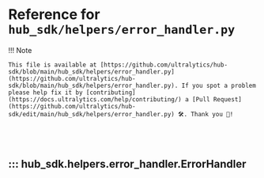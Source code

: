 # Reference for `hub_sdk/helpers/error_handler.py`

!!! Note

    This file is available at [https://github.com/ultralytics/hub-sdk/blob/main/hub_sdk/helpers/error_handler.py](https://github.com/ultralytics/hub-sdk/blob/main/hub_sdk/helpers/error_handler.py). If you spot a problem please help fix it by [contributing](https://docs.ultralytics.com/help/contributing/) a [Pull Request](https://github.com/ultralytics/hub-sdk/edit/main/hub_sdk/helpers/error_handler.py) 🛠️. Thank you 🙏!

<br><br>

## ::: hub_sdk.helpers.error_handler.ErrorHandler

<br><br>
